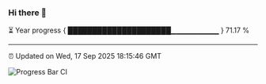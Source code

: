 ### Hi there 👋

⏳ Year progress { █████████████████████▁▁▁▁▁▁▁▁▁ } 71.17 %

---

⏰ Updated on Wed, 17 Sep 2025 18:15:46 GMT

![Progress Bar CI](https://github.com/Shyam-Makwana/GitHub-Actions-Demo/workflows/Progress%20Bar%20CI/badge.svg)
